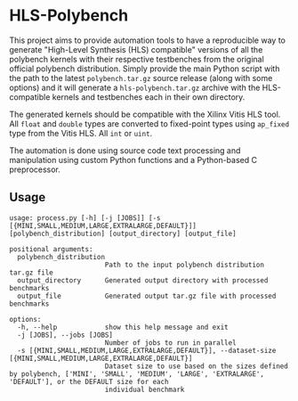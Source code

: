 # HLS-Polybench

This project aims to provide automation tools to have a reproducible way to generate "High-Level Synthesis (HLS) compatible" versions of all the polybench kernels with their respective testbenches from the original official polybench distribution. Simply provide the main Python script with the path to the latest `polybench.tar.gz` source release (along with some options) and it will generate a `hls-polybench.tar.gz` archive with the HLS-compatible kernels and testbenches each in their own directory.

The generated kernels should be compatible with the Xilinx Vitis HLS tool. All `float` and `double` types are converted to fixed-point types using `ap_fixed` type from the Vitis HLS. All `int` or `uint`.

The automation is done using source code text processing and manipulation using custom Python functions and a Python-based C preprocessor.


## Usage

```text
usage: process.py [-h] [-j [JOBS]] [-s [{MINI,SMALL,MEDIUM,LARGE,EXTRALARGE,DEFAULT}]] [polybench_distribution] [output_directory] [output_file]

positional arguments:
  polybench_distribution
                        Path to the input polybench distribution tar.gz file
  output_directory      Generated output directory with processed benchmarks
  output_file           Generated output tar.gz file with processed benchmarks

options:
  -h, --help            show this help message and exit
  -j [JOBS], --jobs [JOBS]
                        Number of jobs to run in parallel
  -s [{MINI,SMALL,MEDIUM,LARGE,EXTRALARGE,DEFAULT}], --dataset-size [{MINI,SMALL,MEDIUM,LARGE,EXTRALARGE,DEFAULT}]
                        Dataset size to use based on the sizes defined by polybench, ['MINI', 'SMALL', 'MEDIUM', 'LARGE', 'EXTRALARGE', 'DEFAULT'], or the DEFAULT size for each
                        individual benchmark
```